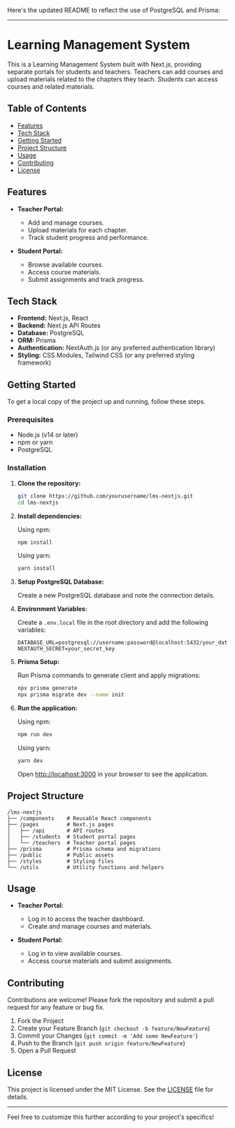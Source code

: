 Here's the updated README to reflect the use of PostgreSQL and Prisma:

---

# Learning Management System

This is a Learning Management System built with Next.js, providing separate portals for students and teachers. Teachers can add courses and upload materials related to the chapters they teach. Students can access courses and related materials.

## Table of Contents

- [Features](#features)
- [Tech Stack](#tech-stack)
- [Getting Started](#getting-started)
- [Project Structure](#project-structure)
- [Usage](#usage)
- [Contributing](#contributing)
- [License](#license)

## Features

- **Teacher Portal:**
  - Add and manage courses.
  - Upload materials for each chapter.
  - Track student progress and performance.

- **Student Portal:**
  - Browse available courses.
  - Access course materials.
  - Submit assignments and track progress.

## Tech Stack

- **Frontend:** Next.js, React
- **Backend:** Next.js API Routes
- **Database:** PostgreSQL
- **ORM:** Prisma
- **Authentication:** NextAuth.js (or any preferred authentication library)
- **Styling:** CSS Modules, Tailwind CSS (or any preferred styling framework)

## Getting Started

To get a local copy of the project up and running, follow these steps.

### Prerequisites

- Node.js (v14 or later)
- npm or yarn
- PostgreSQL

### Installation

1. **Clone the repository:**

   ```bash
   git clone https://github.com/yourusername/lms-nextjs.git
   cd lms-nextjs
   ```

2. **Install dependencies:**

   Using npm:

   ```bash
   npm install
   ```

   Using yarn:

   ```bash
   yarn install
   ```

3. **Setup PostgreSQL Database:**

   Create a new PostgreSQL database and note the connection details.

4. **Environment Variables:**

   Create a `.env.local` file in the root directory and add the following variables:

   ```
   DATABASE_URL=postgresql://username:password@localhost:5432/your_database
   NEXTAUTH_SECRET=your_secret_key
   ```

5. **Prisma Setup:**

   Run Prisma commands to generate client and apply migrations:

   ```bash
   npx prisma generate
   npx prisma migrate dev --name init
   ```

6. **Run the application:**

   Using npm:

   ```bash
   npm run dev
   ```

   Using yarn:

   ```bash
   yarn dev
   ```

   Open [http://localhost:3000](http://localhost:3000) in your browser to see the application.

## Project Structure

```
/lms-nextjs
├── /components    # Reusable React components
├── /pages         # Next.js pages
│   ├── /api       # API routes
│   ├── /students  # Student portal pages
│   └── /teachers  # Teacher portal pages
├── /prisma        # Prisma schema and migrations
├── /public        # Public assets
├── /styles        # Styling files
└── /utils         # Utility functions and helpers
```

## Usage

- **Teacher Portal:**
  - Log in to access the teacher dashboard.
  - Create and manage courses and materials.

- **Student Portal:**
  - Log in to view available courses.
  - Access course materials and submit assignments.

## Contributing

Contributions are welcome! Please fork the repository and submit a pull request for any feature or bug fix.

1. Fork the Project
2. Create your Feature Branch (`git checkout -b feature/NewFeature`)
3. Commit your Changes (`git commit -m 'Add some NewFeature'`)
4. Push to the Branch (`git push origin feature/NewFeature`)
5. Open a Pull Request

## License

This project is licensed under the MIT License. See the [LICENSE](LICENSE) file for details.

---

Feel free to customize this further according to your project's specifics!

